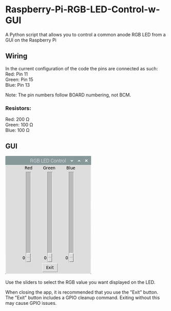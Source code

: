 ﻿# Raspberry-Pi-RGB-LED-Control-w-GUI
A Python script that allows you to control a common anode RGB LED from a GUI on the Raspberry Pi

## Wiring
In the current configuration of the code the pins are connected as such:  
Red:	Pin 11  
Green:	Pin 15  
Blue:	Pin 13  
  
Note: The pin numbers follow BOARD numbering, not BCM.

### Resistors:  
Red:	200 Ω  
Green:	100 Ω  
Blue:	100 Ω

## GUI
![alt text](https://github.com/Linja82/Raspberry-Pi-RGB-LED-Control-w-GUI/blob/main/Images/GUI_Screenshot.png "GUI Screenshot")
  
Use the sliders to select the RGB value you want displayed on the LED.  
  
When closing the app, it is recommended that you use the "Exit" button. The "Exit" button includes a GPIO cleanup command. Exiting without this may cause GPIO issues.